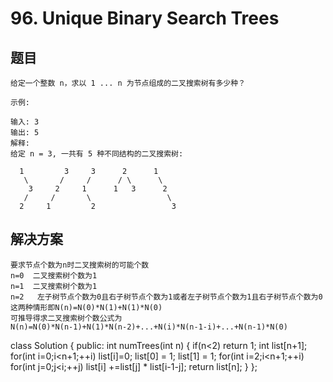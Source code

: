 ﻿# **96. Unique Binary Search Trees**

## 题目

    给定一个整数 n，求以 1 ... n 为节点组成的二叉搜索树有多少种？
    
    示例:
    
    输入: 3
    输出: 5
    解释:
    给定 n = 3, 一共有 5 种不同结构的二叉搜索树:
    
      1         3     3      2      1
       \       /     /      / \      \
        3     2     1      1   3      2
       /     /       \                 \
      2     1         2                 3

## 解决方案
```
要求节点个数为n时二叉搜索树的可能个数
n=0  二叉搜索树个数为1
n=1  二叉搜索树个数为1
n=2   左子树节点个数为0且右子树节点个数为1或者左子树节点个数为1且右子树节点个数为0这两种情形即N(n)=N(0)*N(1)+N(1)*N(0)
可推导得求二叉搜索树个数公式为
N(n)=N(0)*N(n-1)+N(1)*N(n-2)+...+N(i)*N(n-1-i)+...+N(n-1)*N(0)

```
class Solution {
public:
    int numTrees(int n) {
      if(n<2)
         return 1;
      int list[n+1];
      for(int i=0;i<n+1;++i)
          list[i]=0; 
      list[0] = 1;
      list[1] = 1;
      for(int i=2;i<n+1;++i)
          for(int j=0;j<i;++j)
              list[i] +=list[j] * list[i-1-j];
      return list[n];
    }
};
```
